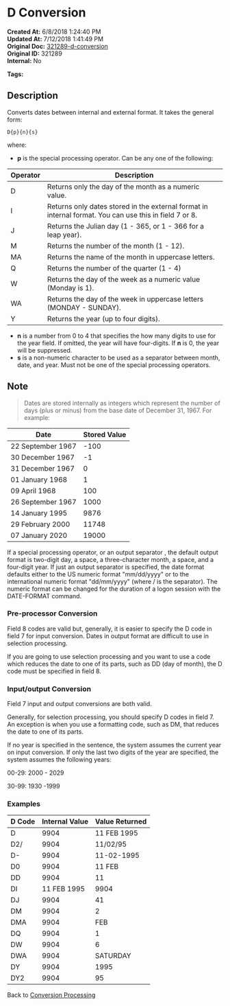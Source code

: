 # D Conversion

**Created At:** 6/8/2018 1:24:40 PM  
**Updated At:** 7/12/2018 1:41:49 PM  
**Original Doc:** [321289-d-conversion](https://docs.jbase.com/46351-conversion-processing/321289-d-conversion)  
**Original ID:** 321289  
**Internal:** No  

**Tags:**
<badge text='date conversion' vertical='middle' />

## Description

Converts dates between internal and external format. It takes the general form:

```
D{p}{n}{s}
```

where:

- **p** is the special processing operator. Can be any one of the following:

| Operator |  Description |
| --- | --- |
| D | Returns only the day of the month as a numeric value. |
| I | Returns only dates stored in the external format in internal format. You can use this in field 7 or 8. |
| J | Returns the Julian day (1 - 365, or 1 - 366 for a leap year). |
| M | Returns the number of the month (1 - 12). |
| MA | Returns the name of the month in uppercase letters. |
| Q | Returns the number of the quarter (1 - 4) |
| W | Returns the day of the week as a numeric value (Monday is 1). |
| WA | Returns the day of the week in uppercase letters (MONDAY - SUNDAY). |
| Y | Returns the year (up to four digits). |

- **n** is a number from 0 to 4 that specifies the how many digits to use for the year field. If omitted, the year will have four-digits. If **n** is 0, the year will be suppressed.
- **s** is a non-numeric character to be used as a separator between month, date, and year. Must not be one of the special processing operators.

## Note

> Dates are stored internally as integers which represent the number of days (plus or minus) from the base date of December 31, 1967. For example:

| Date | Stored Value |
| --- | --- |
| 22 September 1967 | -100 |
| 30 December 1967 | -1 |
| 31 December 1967 | 0 |
| 01 January 1968 | 1 |
| 09 April 1968 | 100 |
| 26 September 1967 | 1000 |
| 14 January 1995 | 9876 |
| 29 February 2000 | 11748 |
| 07 January 2020 | 19000 |

If a special processing operator, or an output separator , the default output format is two-digit day, a space, a three-character month, a space, and a four-digit year. If just an output separator is specified, the date format defaults either to the US numeric format "mm/dd/yyyy" or to the international numeric format "dd/mm/yyyy" (where / is the separator). The numeric format can be changed for the duration of a logon session with the DATE-FORMAT command.

### Pre-processor Conversion

Field 8 codes are valid but, generally, it is easier to specify the D code in field 7 for input conversion. Dates in output format are difficult to use in selection processing.

If you are going to use selection processing and you want to use a code which reduces the date to one of its parts, such as DD (day of month), the D code must be specified in field 8.

### Input/output Conversion

Field 7 input and output conversions are both valid.

Generally, for selection processing, you should specify D codes in field 7. An exception is when you use a formatting code, such as DM, that reduces the date to one of its parts.

If no year is specified in the sentence, the system assumes the current year on input conversion. If only the last two digits of the year are specified, the system assumes the following years:

00-29: 2000 - 2029

30-99: 1930 -1999

### Examples

| D Code | Internal Value | Value Returned |
| --- | --- | --- |
| D | 9904 | 11 FEB 1995 |
| D2/ | 9904 | 11/02/95 |
| D- | 9904 | 11-02-1995 |
| D0 | 9904 | 11 FEB |
| DD | 9904 | 11 |
| DI | 11 FEB 1995 | 9904 |
| DJ | 9904 | 41 |
| DM | 9904 | 2 |
| DMA | 9904 | FEB |
| DQ | 9904 | 1 |
| DW | 9904 | 6 |
| DWA | 9904 | SATURDAY |
| DY | 9904 | 1995 |
| DY2 | 9904 | 95 |

Back to [Conversion Processing](./../conversion-processing)
